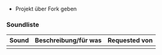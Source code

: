 - Projekt über Fork geben

### Soundliste

| **Sound** | **Beschreibung/für was** | **Requested von** |
| --------- | ------------------------ | ----------------- |
|           |                          |                   |
